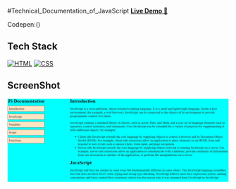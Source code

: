 #Technical_Documentation_of_JavaScript
<a href="#/" target="_blank">**Live Demo 🚀**</a>

Codepen:()

## Tech Stack

[![HTML](https://img.shields.io/badge/HTML5-E34F26?style=for-the-badge&logo=html5&logoColor=white)](https://www.w3schools.com/html/)
[![CSS](https://img.shields.io/badge/CSS3-1572B6?style=for-the-badge&logo=css3&logoColor=white)](https://www.w3schools.com/css/)

## ScreenShot

<img src = "ss1.jpg">

